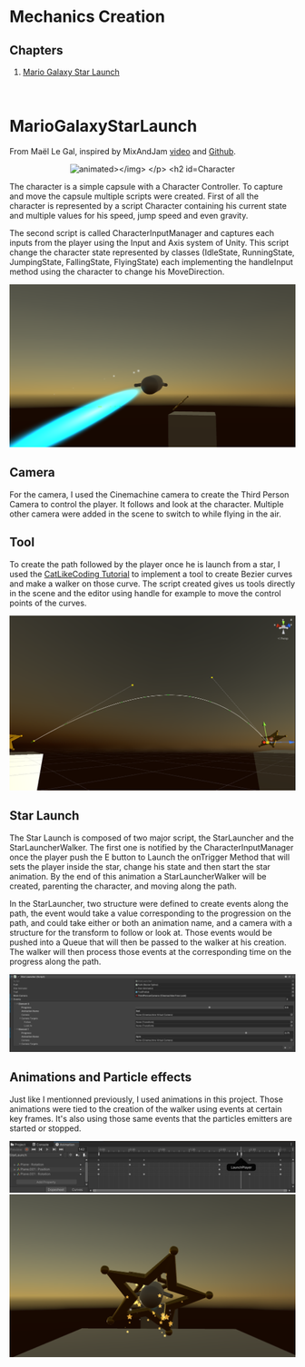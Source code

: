 # Mechanics Creation

## Chapters
1. [Mario Galaxy Star Launch](#MarioGalaxyStarLaunch)
<br>

# MarioGalaxyStarLaunch

From Maël Le Gal, inspired by MixAndJam [video](https://www.youtube.com/watch?v=T_3cne2tzYM) and [Github](https://github.com/mixandjam/MarioGalaxy-LaunchStar).

<p align="center">
    <img src="Gifs/MarioGalaxyLaunchStar.gif" alt="animated></img>
</p>

## Character

The character is a simple capsule with a Character Controller. To capture and move the capsule multiple scripts were created. First of all the character is represented by a script Character containing his current state and multiple values for his speed, jump speed and even gravity. 

The second script is called CharacterInputManager and captures each inputs from the player using the Input and Axis system of Unity. This script change the character state represented by classes (IdleState, RunningState, JumpingState, FallingState, FlyingState) each implementing the handleInput method using the character to change his MoveDirection.

<p align="center">
    <img src="Images/MarioGalaxyFlyingCharacter.png"></img>
</p>

## Camera

For the camera, I used the Cinemachine camera to create the Third Person Camera to control the player. It follows and look at the character. Multiple other camera were added in the scene to switch to while flying in the air.

## Tool

To create the path followed by the player once he is launch from a star, I used the [CatLikeCoding Tutorial](https://catlikecoding.com/unity/tutorials/curves-and-splines/) to implement a tool to create Bezier curves and make a walker on those curve. The script created gives us tools directly in the scene and the editor using handle for example to move the control points of the curves.

<p align="center">
    <img src="Images/MarioGalaxyBezierSplineTool.PNG"></img>
</p>

## Star Launch

The Star Launch is composed of two major script, the StarLauncher and the StarLauncherWalker. The first one is notified by the CharacterInputManager once the player push the E button to Launch the onTrigger Method that will sets the player inside the star, change his state and then start the star animation. By the end of this animation a StarLauncherWalker will be created, parenting the character, and moving along the path. 

In the StarLauncher, two structure were defined to create events along the path, the event would take a value corresponding to the progression on the path, and could take either or both an animation name, and a camera with a structure for the transform to follow or look at. Those events would be pushed into a Queue that will then be passed to the walker at his creation. The walker will then process those events at the corresponding time on the progress along the path.

<p align="center">
    <img src="Images/MarioGalaxyStarLauncherWithEvents.PNG"></img>
</p>

## Animations and Particle effects

Just like I mentionned previously, I used animations in this project. Those animations were tied to the creation of the walker using events at certain key frames. It's also using those same events that the particles emitters are started or stopped.

<p align="center">
    <img src="Images/MarioGalaxyStarLaunchAnimation.PNG"></img>
    <img src="Images/MarioGalaxyParticlesEffects.png"></img>
</p>

